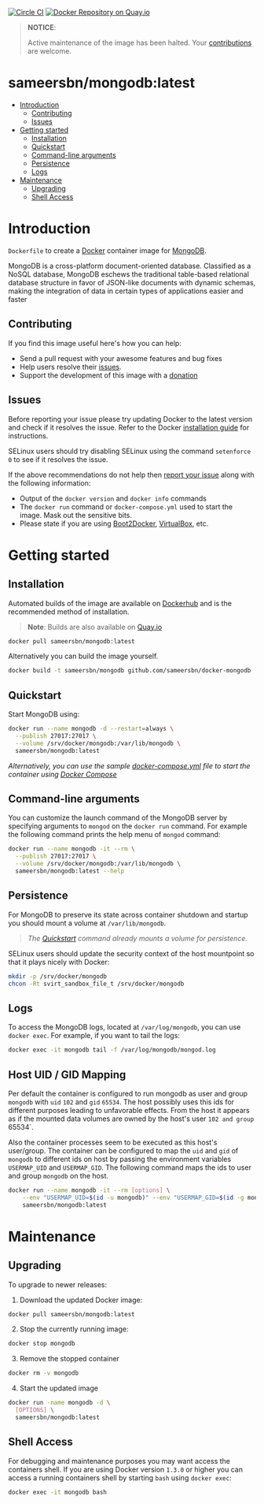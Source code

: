 [![Circle CI](https://circleci.com/gh/sameersbn/docker-mongodb.svg?style=shield)](https://circleci.com/gh/sameersbn/docker-mongodb) [![Docker Repository on Quay.io](https://quay.io/repository/sameersbn/mongodb/status "Docker Repository on Quay.io")](https://quay.io/repository/sameersbn/mongodb)

> **NOTICE**:
>
> Active maintenance of the image has been halted. Your [contributions](#contributing) are welcome.

# sameersbn/mongodb:latest

- [Introduction](#introduction)
  - [Contributing](#contributing)
  - [Issues](#issues)
- [Getting started](#getting-started)
  - [Installation](#installation)
  - [Quickstart](#quickstart)
  - [Command-line arguments](#command-line-arguments)
  - [Persistence](#persistence)
  - [Logs](#logs)
- [Maintenance](#maintenance)
  - [Upgrading](#upgrading)
  - [Shell Access](#shell-access)

# Introduction

`Dockerfile` to create a [Docker](https://www.docker.com/) container image for [MongoDB](https://www.mongodb.org/).

MongoDB is a cross-platform document-oriented database. Classified as a NoSQL database, MongoDB eschews the traditional table-based relational database structure in favor of JSON-like documents with dynamic schemas, making the integration of data in certain types of applications easier and faster

## Contributing

If you find this image useful here's how you can help:

- Send a pull request with your awesome features and bug fixes
- Help users resolve their [issues](../../issues?q=is%3Aopen+is%3Aissue).
- Support the development of this image with a [donation](http://www.damagehead.com/donate/)

## Issues

Before reporting your issue please try updating Docker to the latest version and check if it resolves the issue. Refer to the Docker [installation guide](https://docs.docker.com/installation) for instructions.

SELinux users should try disabling SELinux using the command `setenforce 0` to see if it resolves the issue.

If the above recommendations do not help then [report your issue](../../issues/new) along with the following information:

- Output of the `docker version` and `docker info` commands
- The `docker run` command or `docker-compose.yml` used to start the image. Mask out the sensitive bits.
- Please state if you are using [Boot2Docker](http://www.boot2docker.io), [VirtualBox](https://www.virtualbox.org), etc.

# Getting started

## Installation

Automated builds of the image are available on [Dockerhub](https://hub.docker.com/r/sameersbn/mongodb) and is the recommended method of installation.

> **Note**: Builds are also available on [Quay.io](https://quay.io/repository/sameersbn/mongodb)

```bash
docker pull sameersbn/mongodb:latest
```

Alternatively you can build the image yourself.

```bash
docker build -t sameersbn/mongodb github.com/sameersbn/docker-mongodb
```

## Quickstart

Start MongoDB using:

```bash
docker run --name mongodb -d --restart=always \
  --publish 27017:27017 \
  --volume /srv/docker/mongodb:/var/lib/mongodb \
  sameersbn/mongodb:latest
```

*Alternatively, you can use the sample [docker-compose.yml](docker-compose.yml) file to start the container using [Docker Compose](https://docs.docker.com/compose/)*

## Command-line arguments

You can customize the launch command of the MongoDB server by specifying arguments to `mongod` on the `docker run` command. For example the following command prints the help menu of `mongod` command:

```bash
docker run --name mongodb -it --rm \
  --publish 27017:27017 \
  --volume /srv/docker/mongodb:/var/lib/mongodb \
  sameersbn/mongodb:latest --help
```

## Persistence

For MongoDB to preserve its state across container shutdown and startup you should mount a volume at `/var/lib/mongodb`.

> *The [Quickstart](#quickstart) command already mounts a volume for persistence.*

SELinux users should update the security context of the host mountpoint so that it plays nicely with Docker:

```bash
mkdir -p /srv/docker/mongodb
chcon -Rt svirt_sandbox_file_t /srv/docker/mongodb
```

## Logs

To access the MongoDB logs, located at `/var/log/mongodb`, you can use `docker exec`. For example, if you want to tail the logs:

```bash
docker exec -it mongodb tail -f /var/log/mongodb/mongod.log
```
## Host UID / GID Mapping
Per default the container is configured to run mongodb as user and group `mongodb` with `uid` `102` and `gid` `65534`. The host possibly uses this ids for different purposes leading to unfavorable effects. From the host it appears as if the mounted data volumes are owned by the host's user `102 and group `65534`.

Also the container processes seem to be executed as this host's user/group. The container can be configured to map the `uid` and `gid` of `mongodb` to different ids on host by passing the environment variables `USERMAP_UID` and `USERMAP_GID`. The following command maps the ids to user and group `mongodb` on the host.

```bash
docker run --name mongodb -it --rm [options] \
    --env "USERMAP_UID=$(id -u mongodb)" --env "USERMAP_GID=$(id -g mongodb)" \
    sameersbn/mongodb:latest
```


# Maintenance

## Upgrading

To upgrade to newer releases:

  1. Download the updated Docker image:

  ```bash
  docker pull sameersbn/mongodb:latest
  ```

  2. Stop the currently running image:

  ```bash
  docker stop mongodb
  ```

  3. Remove the stopped container

  ```bash
  docker rm -v mongodb
  ```

  4. Start the updated image

  ```bash
  docker run -name mongodb -d \
    [OPTIONS] \
    sameersbn/mongodb:latest
  ```

## Shell Access

For debugging and maintenance purposes you may want access the containers shell. If you are using Docker version `1.3.0` or higher you can access a running containers shell by starting `bash` using `docker exec`:

```bash
docker exec -it mongodb bash
```
